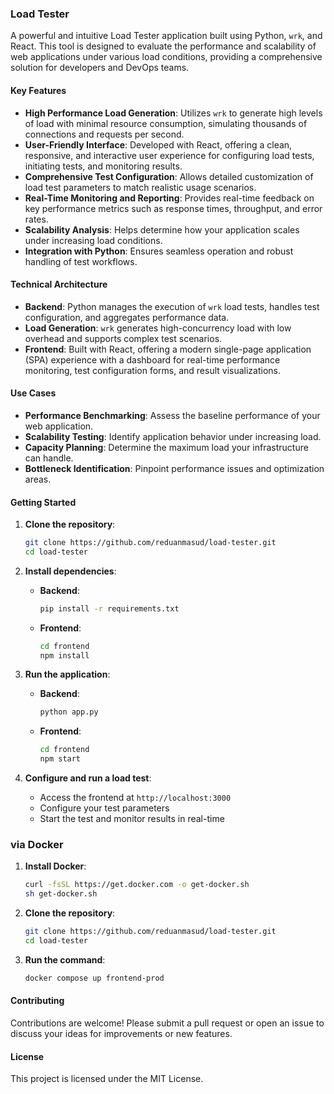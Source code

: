 ### Load Tester

A powerful and intuitive Load Tester application built using Python, `wrk`, and React. This tool is designed to evaluate the performance and scalability of web applications under various load conditions, providing a comprehensive solution for developers and DevOps teams.

#### Key Features

- **High Performance Load Generation**: Utilizes `wrk` to generate high levels of load with minimal resource consumption, simulating thousands of connections and requests per second.
- **User-Friendly Interface**: Developed with React, offering a clean, responsive, and interactive user experience for configuring load tests, initiating tests, and monitoring results.
- **Comprehensive Test Configuration**: Allows detailed customization of load test parameters to match realistic usage scenarios.
- **Real-Time Monitoring and Reporting**: Provides real-time feedback on key performance metrics such as response times, throughput, and error rates.
- **Scalability Analysis**: Helps determine how your application scales under increasing load conditions.
- **Integration with Python**: Ensures seamless operation and robust handling of test workflows.

#### Technical Architecture

- **Backend**: Python manages the execution of `wrk` load tests, handles test configuration, and aggregates performance data.
- **Load Generation**: `wrk` generates high-concurrency load with low overhead and supports complex test scenarios.
- **Frontend**: Built with React, offering a modern single-page application (SPA) experience with a dashboard for real-time performance monitoring, test configuration forms, and result visualizations.

#### Use Cases

- **Performance Benchmarking**: Assess the baseline performance of your web application.
- **Scalability Testing**: Identify application behavior under increasing load.
- **Capacity Planning**: Determine the maximum load your infrastructure can handle.
- **Bottleneck Identification**: Pinpoint performance issues and optimization areas.

#### Getting Started

1. **Clone the repository**:
   ```sh
   git clone https://github.com/reduanmasud/load-tester.git
   cd load-tester
   ```

2. **Install dependencies**:
   - **Backend**:
     ```sh
     pip install -r requirements.txt
     ```
   - **Frontend**:
     ```sh
     cd frontend
     npm install
     ```

3. **Run the application**:
   - **Backend**:
     ```sh
     python app.py
     ```
   - **Frontend**:
     ```sh
     cd frontend
     npm start
     ```

4. **Configure and run a load test**:
   - Access the frontend at `http://localhost:3000`
   - Configure your test parameters
   - Start the test and monitor results in real-time

### via Docker
1. **Install Docker**:
    ```sh
    curl -fsSL https://get.docker.com -o get-docker.sh
    sh get-docker.sh
    ```
2. **Clone the repository**:
   ```sh
   git clone https://github.com/reduanmasud/load-tester.git
   cd load-tester
   ```
3. **Run the command**:
    ```sh
    docker compose up frontend-prod
    ```
#### Contributing

Contributions are welcome! Please submit a pull request or open an issue to discuss your ideas for improvements or new features.

#### License

This project is licensed under the MIT License.
